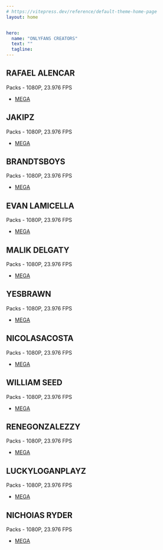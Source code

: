 ```yaml
---
# https://vitepress.dev/reference/default-theme-home-page
layout: home


hero:
  name: "ONLYFANS CREATORS"
  text: ""
  tagline: 
---
```


## RAFAEL ALENCAR
Packs - 1080P, 23.976 FPS
- [MEGA](https://mega.nz/folder/9LRDjCwR#eQ5s2o4JvmJNpqMWVv7pHg)

## JAKIPZ
Packs - 1080P, 23.976 FPS
- [MEGA](https://mega.nz/folder/YPgUQL5Q#eP0X_4ufXIXiX-M9uKs7eA)

## BRANDTSBOYS
Packs - 1080P, 23.976 FPS
- [MEGA](https://mega.nz/folder/Nag3XZAa#B71W7V4cCil73rAUBpShCQ)

## EVAN LAMICELLA
Packs - 1080P, 23.976 FPS
- [MEGA](https://mega.nz/folder/4LAG1bCQ#2vk6quh2fAPBX8TigF8h6Q)

## MALIK DELGATY
Packs - 1080P, 23.976 FPS
- [MEGA](https://mega.nz/folder/UCYFRaDZ#fm2Wm34Hib-iOvPkx0Wf0A/folder/dHB0FRba)

## YESBRAWN
Packs - 1080P, 23.976 FPS
- [MEGA](https://mega.nz/folder/VKZXSZQb#Kq0xW7TgSivAS_vQrb9iLw)

## NICOLASACOSTA
Packs - 1080P, 23.976 FPS
- [MEGA](https://mega.nz/folder/xCQh1JRA#PCT1IBId7sIWRStpguPb_w)

## WILLIAM SEED
Packs - 1080P, 23.976 FPS
- [MEGA](https://mega.nz/folder/BbAyXKya#qYbbx4yeU7CKb05D4ioIZA)

## RENEGONZALEZZY
Packs - 1080P, 23.976 FPS
- [MEGA](https://mega.nz/folder/tSQDCRYJ#BCQ3zLSNJ3R3hr9kZZBGFQ)

## LUCKYLOGANPLAYZ
Packs - 1080P, 23.976 FPS
- [MEGA](https://mega.nz/folder/dKRBzb6D#GBcjF6eUe9RYGxJqBhuXbw)

## NICHOlAS RYDER
Packs - 1080P, 23.976 FPS
- [MEGA](https://mega.nz/folder/NNNCWAqA#BYHCAbgJ4Et8YyzHoUgP_Q)